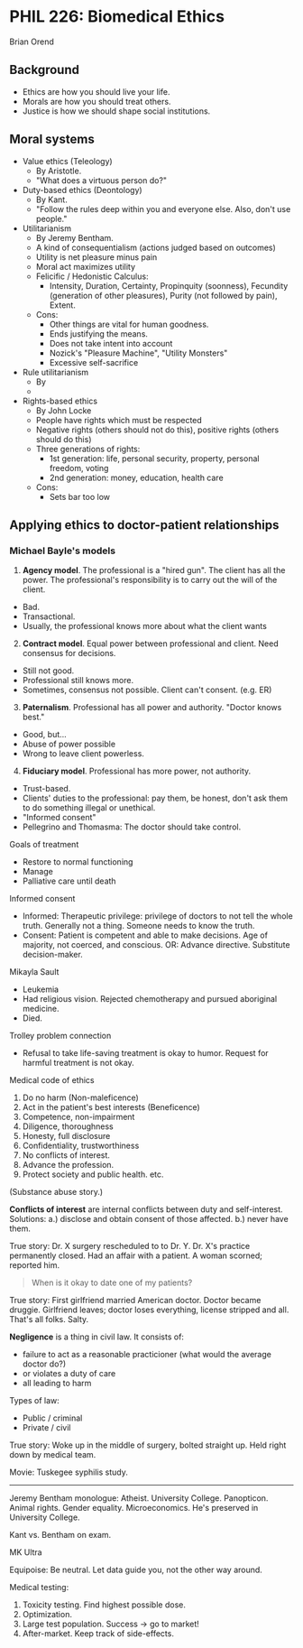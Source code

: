 # PHIL 226: Biomedical Ethics

Brian Orend

## Background

- Ethics are how you should live your life.
- Morals are how you should treat others.
- Justice is how we should shape social institutions.

## Moral systems

- Value ethics (Teleology)
  - By Aristotle.
  - "What does a virtuous person do?"
- Duty-based ethics (Deontology)
  - By Kant.
  - "Follow the rules deep within you and everyone else. Also, don't use people."
- Utilitarianism
  - By Jeremy Bentham.
  - A kind of consequentialism (actions judged based on outcomes)
  - Utility is net pleasure minus pain
  - Moral act maximizes utility
  - Felicific / Hedonistic Calculus:
    - Intensity, Duration, Certainty, Propinquity (soonness), Fecundity (generation of other pleasures), Purity (not followed by pain), Extent.
  - Cons:
    - Other things are vital for human goodness.
    - Ends justifying the means.
    - Does not take intent into account
    - Nozick's "Pleasure Machine", "Utility Monsters"
    - Excessive self-sacrifice
- Rule utilitarianism
  - By
  - 
- Rights-based ethics
  - By John Locke
  - People have rights which must be respected
  - Negative rights (others should not do this), positive rights (others should do this)
  - Three generations of rights:
    - 1st generation: life, personal security, property, personal freedom, voting
    - 2nd generation: money, education, health care
  - Cons:
    - Sets bar too low

## Applying ethics to doctor-patient relationships

### Michael Bayle's models

1. **Agency model**. The professional is a "hired gun". The client has all the power. The professional's responsibility is to carry out the will of the client.
  - Bad.
  - Transactional.
  - Usually, the professional knows more about what the client wants
2. **Contract model**. Equal power between professional and client. Need consensus for decisions.
  - Still not good. 
  - Professional still knows more.
  - Sometimes, consensus not possible. Client can't consent. (e.g. ER)
3. **Paternalism**. Professional has all power and authority. "Doctor knows best."
  - Good, but...
  - Abuse of power possible
  - Wrong to leave client powerless.
4. **Fiduciary model**. Professional has more power, not authority.
  - Trust-based.
  - Clients' duties to the professional: pay them, be honest, don't ask them to do something illegal or unethical.
  - "Informed consent"
  - Pellegrino and Thomasma: The doctor should take control.

Goals of treatment
- Restore to normal functioning
- Manage
- Palliative care until death

Informed consent
- Informed: Therapeutic privilege: privilege of doctors to not tell the whole truth. Generally not a thing. Someone needs to know the truth.
- Consent: Patient is competent and able to make decisions. Age of majority, not coerced, and conscious. OR: Advance directive. Substitute decision-maker.

Mikayla Sault
- Leukemia
- Had religious vision. Rejected chemotherapy and pursued aboriginal medicine.
- Died.

Trolley problem connection
- Refusal to take life-saving treatment is okay to humor. Request for harmful treatment is not okay.

Medical code of ethics
1. Do no harm (Non-maleficence)
2. Act in the patient's best interests (Beneficence)
3. Competence, non-impairment
4. Diligence, thoroughness
5. Honesty, full disclosure
6. Confidentiality, trustworthiness
7. No conflicts of interest.
8. Advance the profession.
9. Protect society and public health.
etc.

(Substance abuse story.)

**Conflicts of interest** are internal conflicts between duty and self-interest. Solutions: a.) disclose and obtain consent of those affected. b.) never have them.

True story: Dr. X surgery rescheduled to to Dr. Y. Dr. X's practice permanently closed. Had an affair with a patient. A woman scorned; reported him.

> When is it okay to date one of my patients?

True story: First girlfriend married American doctor. Doctor became druggie. Girlfriend leaves; doctor loses everything, license stripped and all. That's all folks. Salty.

**Negligence** is a thing in civil law. It consists of:
- failure to act as a reasonable practicioner (what would the average doctor do?)
- or violates a duty of care
- all leading to harm

Types of law:
- Public / criminal
- Private / civil

True story: Woke up in the middle of surgery, bolted straight up. Held right down by medical team.

Movie: Tuskegee syphilis study.

---

Jeremy Bentham monologue: Atheist. University College. Panopticon. Animal rights. Gender equality. Microeconomics. He's preserved in University College.

Kant vs. Bentham on exam.

MK Ultra

Equipoise: Be neutral. Let data guide you, not the other way around.

Medical testing:
1. Toxicity testing. Find highest possible dose.
2. Optimization.
3. Large test population. Success -> go to market!
4. After-market. Keep track of side-effects.
